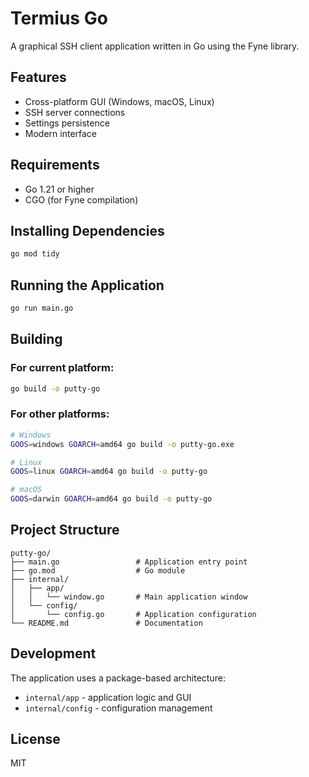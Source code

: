 # Termius Go

A graphical SSH client application written in Go using the Fyne library.

## Features

- Cross-platform GUI (Windows, macOS, Linux)
- SSH server connections
- Settings persistence
- Modern interface

## Requirements

- Go 1.21 or higher
- CGO (for Fyne compilation)

## Installing Dependencies

```bash
go mod tidy
```

## Running the Application

```bash
go run main.go
```

## Building

### For current platform:
```bash
go build -o putty-go
```

### For other platforms:
```bash
# Windows
GOOS=windows GOARCH=amd64 go build -o putty-go.exe

# Linux
GOOS=linux GOARCH=amd64 go build -o putty-go

# macOS
GOOS=darwin GOARCH=amd64 go build -o putty-go
```

## Project Structure

```
putty-go/
├── main.go                 # Application entry point
├── go.mod                  # Go module
├── internal/
│   ├── app/
│   │   └── window.go       # Main application window
│   └── config/
│       └── config.go       # Application configuration
└── README.md               # Documentation
```

## Development

The application uses a package-based architecture:
- `internal/app` - application logic and GUI
- `internal/config` - configuration management

## License

MIT
